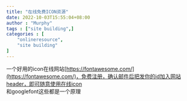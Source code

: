 ```yaml
---
title: "在线免费ICON资源"
date: 2022-10-03T15:55:04+08:00
author : "Murphy"
tags : ["site building",]
categories : [
    "onlineresource",
    "site building"
]
---
```


一个好用的icon在线网站[https://fontawesome.com/](https://fontawesome.com/)，免费注册，确认邮件后把发你的id加入网站header，即可随意使用在线icon  
和googlefont这些都是一个原理  
